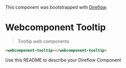 This component was bootstrapped with [Direflow](https://direflow.io).

# Webcomponent Tooltip
> Tooltip web components

```html
<webcomponent-tooltip></webcomponent-tooltip>
```

Use this README to describe your Direflow Component